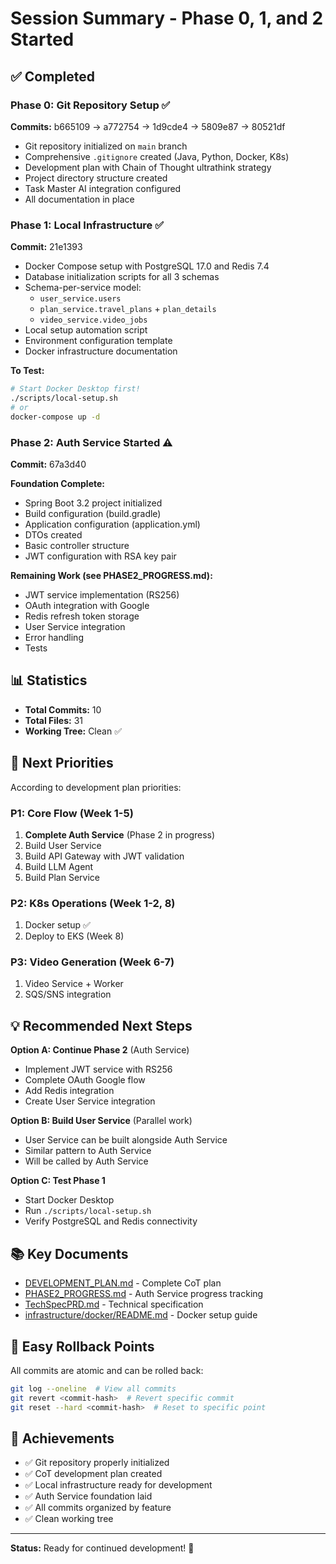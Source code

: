 # Session Summary - Phase 0, 1, and 2 Started

## ✅ Completed

### Phase 0: Git Repository Setup ✅
**Commits:** b665109 → a772754 → 1d9cde4 → 5809e87 → 80521df

- Git repository initialized on `main` branch
- Comprehensive `.gitignore` created (Java, Python, Docker, K8s)
- Development plan with Chain of Thought ultrathink strategy
- Project directory structure created
- Task Master AI integration configured
- All documentation in place

### Phase 1: Local Infrastructure ✅
**Commit:** 21e1393

- Docker Compose setup with PostgreSQL 17.0 and Redis 7.4
- Database initialization scripts for all 3 schemas
- Schema-per-service model:
  - `user_service.users`
  - `plan_service.travel_plans` + `plan_details`
  - `video_service.video_jobs`
- Local setup automation script
- Environment configuration template
- Docker infrastructure documentation

**To Test:**
```bash
# Start Docker Desktop first!
./scripts/local-setup.sh
# or
docker-compose up -d
```

### Phase 2: Auth Service Started ⚠️
**Commit:** 67a3d40

**Foundation Complete:**
- Spring Boot 3.2 project initialized
- Build configuration (build.gradle)
- Application configuration (application.yml)
- DTOs created
- Basic controller structure
- JWT configuration with RSA key pair

**Remaining Work (see PHASE2_PROGRESS.md):**
- JWT service implementation (RS256)
- OAuth integration with Google
- Redis refresh token storage
- User Service integration
- Error handling
- Tests

## 📊 Statistics

- **Total Commits:** 10
- **Total Files:** 31
- **Working Tree:** Clean ✅

## 🎯 Next Priorities

According to development plan priorities:

### P1: Core Flow (Week 1-5)
1. **Complete Auth Service** (Phase 2 in progress)
2. Build User Service
3. Build API Gateway with JWT validation
4. Build LLM Agent
5. Build Plan Service

### P2: K8s Operations (Week 1-2, 8)
1. Docker setup ✅
2. Deploy to EKS (Week 8)

### P3: Video Generation (Week 6-7)
1. Video Service + Worker
2. SQS/SNS integration

## 💡 Recommended Next Steps

**Option A: Continue Phase 2** (Auth Service)
- Implement JWT service with RS256
- Complete OAuth Google flow
- Add Redis integration
- Create User Service integration

**Option B: Build User Service** (Parallel work)
- User Service can be built alongside Auth Service
- Similar pattern to Auth Service
- Will be called by Auth Service

**Option C: Test Phase 1**
- Start Docker Desktop
- Run `./scripts/local-setup.sh`
- Verify PostgreSQL and Redis connectivity

## 📚 Key Documents

- [DEVELOPMENT_PLAN.md](DEVELOPMENT_PLAN.md) - Complete CoT plan
- [PHASE2_PROGRESS.md](PHASE2_PROGRESS.md) - Auth Service progress tracking
- [TechSpecPRD.md](TechSpecPRD.md) - Technical specification
- [infrastructure/docker/README.md](infrastructure/docker/README.md) - Docker setup guide

## 🔄 Easy Rollback Points

All commits are atomic and can be rolled back:

```bash
git log --oneline  # View all commits
git revert <commit-hash>  # Revert specific commit
git reset --hard <commit-hash>  # Reset to specific point
```

## 🎉 Achievements

- ✅ Git repository properly initialized
- ✅ CoT development plan created
- ✅ Local infrastructure ready for development
- ✅ Auth Service foundation laid
- ✅ All commits organized by feature
- ✅ Clean working tree

---

**Status:** Ready for continued development! 🚀

